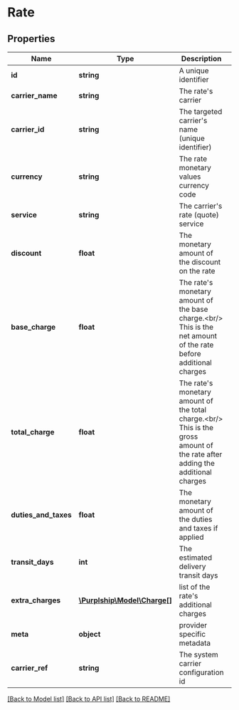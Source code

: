 # Rate

## Properties
Name | Type | Description | Notes
------------ | ------------- | ------------- | -------------
**id** | **string** | A unique identifier | [optional] 
**carrier_name** | **string** | The rate&#39;s carrier | 
**carrier_id** | **string** | The targeted carrier&#39;s name (unique identifier) | 
**currency** | **string** | The rate monetary values currency code | 
**service** | **string** | The carrier&#39;s rate (quote) service | [optional] 
**discount** | **float** | The monetary amount of the discount on the rate | [optional] 
**base_charge** | **float** | The rate&#39;s monetary amount of the base charge.&lt;br/&gt; This is the net amount of the rate before additional charges | [optional] 
**total_charge** | **float** | The rate&#39;s monetary amount of the total charge.&lt;br/&gt; This is the gross amount of the rate after adding the additional charges | [optional] 
**duties_and_taxes** | **float** | The monetary amount of the duties and taxes if applied | [optional] 
**transit_days** | **int** | The estimated delivery transit days | [optional] 
**extra_charges** | [**\Purplship\Model\Charge[]**](Charge.md) | list of the rate&#39;s additional charges | [optional] 
**meta** | **object** | provider specific metadata | [optional] 
**carrier_ref** | **string** | The system carrier configuration id | [optional] 

[[Back to Model list]](../../README.md#documentation-for-models) [[Back to API list]](../../README.md#documentation-for-api-endpoints) [[Back to README]](../../README.md)


